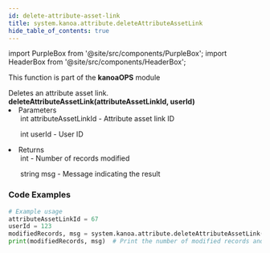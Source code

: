 ```yaml
---
id: delete-attribute-asset-link
title: system.kanoa.attribute.deleteAttributeAssetLink
hide_table_of_contents: true
---
```


import PurpleBox from '@site/src/components/PurpleBox';
import HeaderBox from '@site/src/components/HeaderBox';

<PurpleBox>This function is part of the <b>kanoaOPS</b> module</PurpleBox>

<HeaderBox header="Description">
  Deletes an attribute asset link.
</HeaderBox>

<HeaderBox header="Syntax">
  <b>deleteAttributeAssetLink(attributeAssetLinkId, userId)</b>
    <li>Parameters <br />
      <ul>int attributeAssetLinkId - Attribute asset link ID</ul>
      <ul>int userId - User ID</ul>
    </li>
    <li>Returns <br />
      <ul>int - Number of records modified</ul>
      <ul>string msg - Message indicating the result</ul>
    </li>
</HeaderBox>

### Code Examples

```python
# Example usage
attributeAssetLinkId = 67
userId = 123
modifiedRecords, msg = system.kanoa.attribute.deleteAttributeAssetLink(attributeAssetLinkId, userId)
print(modifiedRecords, msg)  # Print the number of modified records and message
